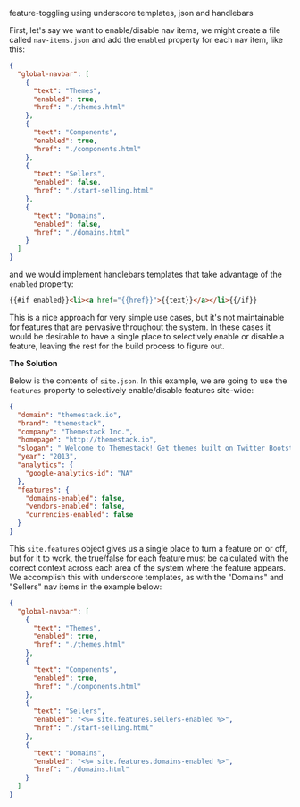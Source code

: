 feature-toggling using underscore templates, json and handlebars

First, let's say we want to enable/disable nav items, we might create a file called `nav-items.json` and add the `enabled` property for each nav item, like this:

```json
{
  "global-navbar": [
    {
      "text": "Themes",
      "enabled": true,
      "href": "./themes.html"
    },
    {
      "text": "Components",
      "enabled": true,
      "href": "./components.html"
    },
    {
      "text": "Sellers",
      "enabled": false,
      "href": "./start-selling.html"
    },
    {
      "text": "Domains",
      "enabled": false,
      "href": "./domains.html"
    }
  ]
}
```
and we would implement handlebars templates that take advantage of the `enabled` property:

```html
{{#if enabled}}<li><a href="{{href}}">{{text}}</a></li>{{/if}}
```

This is a nice approach for very simple use cases, but it's not maintainable for features that are pervasive throughout the system. In these cases it would be desirable to have a single place to selectively enable or disable a feature, leaving the rest for the build process to figure out. 

**The Solution**

Below is the contents of `site.json`. In this example, we are going to use the `features` property to selectively enable/disable features site-wide:

```json
{
  "domain": "themestack.io",
  "brand": "themestack",
  "company": "Themestack Inc.",
  "homepage": "http://themestack.io",
  "slogan": " Welcome to Themestack! Get themes built on Twitter Bootstrap, with features for developers.",
  "year": "2013",
  "analytics": {
    "google-analytics-id": "NA"
  },
  "features": {
    "domains-enabled": false,
    "vendors-enabled": false,
    "currencies-enabled": false
  }
}
```

This `site.features` object gives us a single place to turn a feature on or off, but for it to work, the true/false for each feature must be calculated with the correct context across each area of the system where the feature appears. We accomplish this with underscore templates, as with the "Domains" and "Sellers" nav items in the example below:

```json
{
  "global-navbar": [
    {
      "text": "Themes",
      "enabled": true,
      "href": "./themes.html"
    },
    {
      "text": "Components",
      "enabled": true,
      "href": "./components.html"
    },
    {
      "text": "Sellers",
      "enabled": "<%= site.features.sellers-enabled %>",
      "href": "./start-selling.html"
    },
    {
      "text": "Domains",
      "enabled": "<%= site.features.domains-enabled %>",
      "href": "./domains.html"
    }
  ]
}
```
